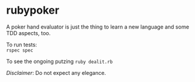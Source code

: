 rubypoker
=========
A poker hand evaluator is just the thing to learn a new language and some TDD aspects, too.

To run tests:  
`rspec spec`

To see the ongoing putzing
`ruby dealit.rb`

*Disclaimer*: Do not expect any elegance.
